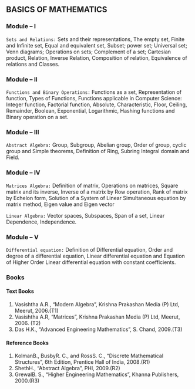 ## BASICS OF MATHEMATICS

### Module – I
`Sets and Relations:` Sets and their representations, The empty set, Finite and Infinite
set, Equal and equivalent set, Subset; power set; Universal set; Venn diagrams;
Operations on sets; Complement of a set; Cartesian product, Relation, Inverse
Relation, Composition of relation, Equivalence of relations and Classes. 

### Module – II
`Functions and Binary Operations:` Functions as a set, Representation of function,
Types of Functions, Functions applicable in Computer Science: Integer function,
Factorial function, Absolute, Characteristic, Floor, Ceiling, Remainder, Boolean,
Exponential, Logarithmic, Hashing functions and Binary operation on a set. 

### Module – III
`Abstract Algebra:` Group, Subgroup, Abelian group, Order of group, cyclic group
and Simple theorems, Definition of Ring, Subring Integral domain and Field. 

### Module – IV
`Matrices Algebra:` Definition of matrix, Operations on matrices, Square matrix and
its inverse, Inverse of a matrix by Row operation, Rank of matrix by Echelon form,
Solution of a System of Linear Simultaneous equation by matrix method, Eigen
value and Eigen vector

`Linear Algebra:` Vector spaces, Subspaces, Span of a set, Linear Dependence,
Independence. 

### Module – V
`Differential equation:` Definition of Differential equation, Order and degree of a
differential equation, Linear differential equation and Equation of Higher Order
Linear differential equation with constant coefficients.

### Books

#### Text Books
1. Vasishtha A.R., “Modern Algebra”, Krishna Prakashan Media (P) Ltd, Meerut, 2006.(T1)
2. Vasishtha A.R, “Matrices”, Krishna Prakashan Media (P) Ltd, Meerut, 2006. (T2)
3. Das H.K., “Advanced Engineering Mathematics”, S. Chand, 2009.(T3) 

#### Reference Books
1. KolmanB., BusbyR. C., and RossS. C., “Discrete Mathematical Structures”, 6th Edition, Prentice Hall of
India, 2008.(R1)
2. ShethH., “Abstract Algebra”, PHI, 2009.(R2)
3. GrewalB. S., “Higher Engineering Mathematics”, Khanna Publishers, 2000.(R3) 